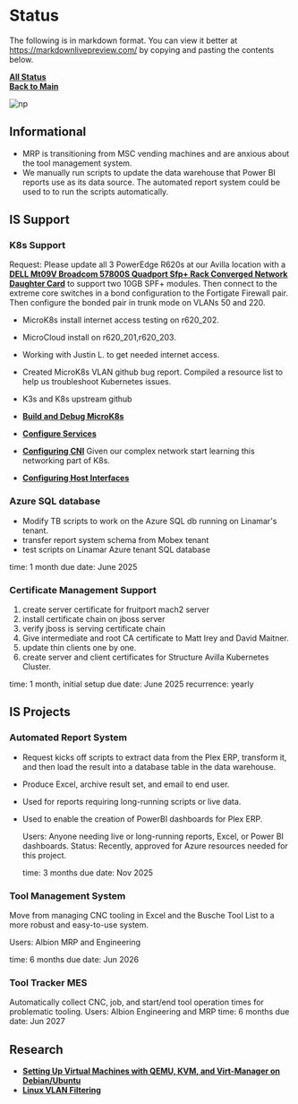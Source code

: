 # Status

The following is in markdown format. You can view it better at <https://markdownlivepreview.com/> by copying and pasting the contents below.

**[All Status](../weekly/status_list.md)**\
**[Back to Main](../../../README.md)**

![np](https://cdn.prod.website-files.com/65a5be30bf4809bb3a2e8aff/65de6a24f3bc7cfdb5711e46_ethernet2.jpeg)

## Informational

- MRP is transitioning from MSC vending machines and are anxious about the tool management system.
- We manually run scripts to update the data warehouse that Power BI reports use as its data source.  The automated report system could be used to to run the scripts automatically.

## IS Support

### K8s Support

Request: Please update all 3 PowerEdge R620s at our Avilla location with a **[DELL Mt09V Broadcom 57800S Quadport Sfp+ Rack Converged Network Daughter Card](https://www.ebay.com/itm/DELL-Mt09V-Broadcom-57800S-Quadport-Sfp-Rack-Converged-Network-Daughter-Card/303465861553?epid=1622568435&hash=item46a7f991b1:g:wlEAAOSw5eNeMc9-)** to support two 10GB SPF+ modules.  Then connect to the extreme core switches in a bond configuration to the Fortigate Firewall pair.  Then configure the bonded pair in trunk mode on VLANs 50 and 220.

- MicroK8s install internet access testing on r620_202.
- MicroCloud install on r620_201,r620_203.
- Working with Justin L. to get needed internet access.
- Created MicroK8s VLAN github bug report.
Compiled a resource list to help us troubleshoot Kubernetes issues.

- K3s and K8s upstream github
- **[Build and Debug MicroK8s](https://github.com/canonical/microk8s/blob/master/docs/build.md)**
- **[Configure Services](https://microk8s.io/docs/configuring-services)**
- **[Configuring CNI](https://microk8s.io/docs/change-cidr)**
Given our complex network start learning this networking part of K8s.
- **[Configuring Host Interfaces](https://microk8s.io/docs/configure-host-interfaces)**

### Azure SQL database

- Modify TB scripts to work on the Azure SQL db running on Linamar's tenant.
- transfer report system schema from Mobex tenant
- test scripts on Linamar Azure tenant SQL database

time: 1 month
due date: June 2025

### Certificate Management Support

1. create server certificate for fruitport mach2 server
2. install certificate chain on jboss server
3. verify jboss is serving certificate chain
4. Give intermediate and root CA certificate to Matt Irey and David Maitner.
5. update thin clients one by one.
6. create server and client certificates for Structure Avilla Kubernetes Cluster.

time: 1 month, initial setup
due date: June 2025
recurrence: yearly

## IS Projects

### Automated Report System

- Request kicks off scripts to extract data from the Plex ERP, transform it, and then load the result into a database table in the data warehouse.
- Produce Excel, archive result set, and email to end user.
- Used for reports requiring long-running scripts or live data.
- Used to enable the creation of PowerBI dashboards for Plex ERP.

  Users: Anyone needing live or long-running reports, Excel, or Power BI dashboards.
  Status: Recently, approved for Azure resources needed for this project.

  time: 3 months
  due date: Nov 2025

### Tool Management System

  Move from managing CNC tooling in Excel and the Busche Tool List to a more robust and easy-to-use system.

  Users: Albion MRP and Engineering

  time: 6 months
  due date: Jun 2026

### Tool Tracker MES

  Automatically collect CNC, job, and start/end tool operation times for problematic tooling.
  Users: Albion Engineering and MRP
  time: 6 months
  due date: Jun 2027

## Research

- **[Setting Up Virtual Machines with QEMU, KVM, and Virt-Manager on Debian/Ubuntu](https://linuxconfig.org/setting-up-virtual-machines-with-qemu-kvm-and-virt-manager-on-debian-ubuntu)**
- **[Linux VLAN Filtering](https://www.youtube.com/watch?v=a8ghZoBZcE0&list=PLmZU6NElARbZtvrVbfz9rVpWRt5HyCeO7&index=3)**
